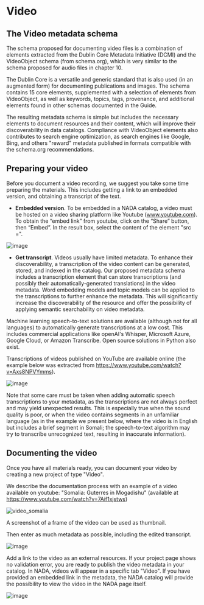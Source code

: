 # Video

## The Video metadata schema

The schema proposed for documenting video files is a combination of elements extracted from the Dublin Core Metadata Initiative (DCMI) and the VideoObject schema (from schema.org), which is very similar to the schema proposed for audio files in chapter 10.

The Dublin Core is a versatile and generic standard that is also used (in an augmented form) for documenting publications and images. The schema contains 15 core elements, supplemented with a selection of elements from VideoObject, as well as keywords, topics, tags, provenance, and additional elements found in other schemas documented in the Guide.

The resulting metadata schema is simple but includes the necessary elements to document resources and their content, which will improve their discoverability in data catalogs. Compliance with VideoObject elements also contributes to search engine optimization, as search engines like Google, Bing, and others "reward" metadata published in formats compatible with the schema.org recommendations.


## Preparing your video

Before you document a video recording, we suggest you take some time preparing the materials. This includes getting a link to an embedded version, and obtaining a transcript of the text.

- **Embedded version**. To be embedded in a NADA catalog, a video must be hosted on a video sharing platform like Youtube (www.youtube.com). To obtain the “embed link” from youtube, click on the “Share” button, then “Embed”. In the result box, select the content of the element "src =".

![image](https://user-images.githubusercontent.com/35276300/216690631-1dbd98ff-97e0-4f25-8acf-b7417dc3c6de.png)

- **Get transcript**. Videos usually have limited metadata. To enhance their discoverability, a transcription of the video content can be generated, stored, and indexed in the catalog. Our proposed metadata schema includes a transcription element that can store transcriptions (and possibly their automatically-generated translations) in the video metadata. Word embedding models and topic models can be applied to the transcriptions to further enhance the metadata. This will significantly increase the discoverability of the resource and offer the possibility of applying semantic searchability on video metadata.

Machine learning speech-to-text solutions are available (although not for all languages) to automatically generate transcriptions at a low cost. This includes commercial applications like openAI's Whisper, Microsoft Azure, Google Cloud, or Amazon Transcribe. Open source solutions in Python also exist.

Transcriptions of videos published on YouTube are available online (the example below was extracted from https://www.youtube.com/watch?v=Axs8NPVYmms).

![image](https://user-images.githubusercontent.com/35276300/216690359-71acc69b-8072-425e-8c18-bda307f49482.png)

Note that some care must be taken when adding automatic speech transcriptions to your metadata, as the transcriptions are not always perfect and may yield unexpected results. This is especially true when the sound quality is poor, or when the video contains segments in an unfamiliar language (as in the example we present below, where the video is in English but includes a brief segment in Somali; the speech-to-text algorithm may try to transcribe unrecognized text, resulting in inaccurate information).


## Documenting the video

Once you have all materials ready, you can document your video by creating a new project of type "Video". 

We describe the documentation process with an example of a video available on youtube: "Somalia: Guterres in Mogadishu" (available at https://www.youtube.com/watch?v=7Aif1xjstws)

![video_somalia](https://user-images.githubusercontent.com/35276300/216694636-c629b6f1-e775-44cc-a2ad-bdf9386ce317.JPG)

A screenshot of a frame of the video can be used as thumbnail.  

Then enter as much metadata as possible, including the edited transcript.

![image](https://user-images.githubusercontent.com/35276300/216693842-a80255ff-c67a-4909-983b-f86096695d24.png)

Add a link to the video as an external resources. If your project page shows no validation error, you are ready to publish the video metadata in your catalog. In NADA, videos will appear in a specific tab "Video". If you have provided an embedded link in the metadata, the NADA catalog will provide the possibility to view the video in the NADA page itself. 

![image](https://user-images.githubusercontent.com/35276300/234133046-43ad87d0-2c66-4f51-b3f5-80e7ac78822c.png)

